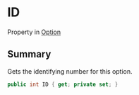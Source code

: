 # ID

Property in [Option](/api/csharp/yarn.optionset.option.md)

## Summary


Gets the identifying number for this option.


```csharp
public int ID { get; private set; }
```

